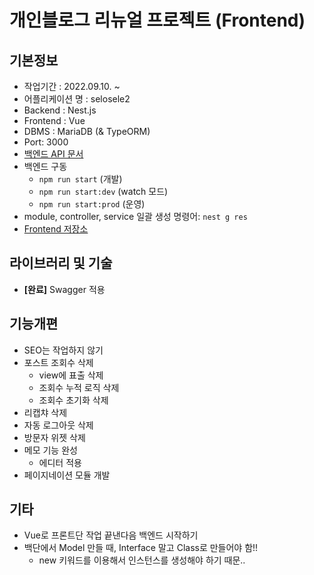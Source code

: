 # 개인블로그 리뉴얼 프로젝트 (Frontend)

## 기본정보

- 작업기간 : 2022.09.10. ~
- 어플리케이션 명 : selosele2
- Backend : Nest.js
- Frontend : Vue
- DBMS : MariaDB (& TypeORM)
- Port: 3000
- [백엔드 API 문서](/api-docs)
- 백엔드 구동
  - ```npm run start``` (개발)
  - ```npm run start:dev``` (watch 모드)
  - ```npm run start:prod``` (운영)
- module, controller, service 일괄 생성 명령어: ```nest g res```
- [Frontend 저장소](https://github.com/selosele/selosele2-frontend)

## 라이브러리 및 기술

- **[완료]** Swagger 적용

## 기능개편
- SEO는 작업하지 않기
- 포스트 조회수 삭제
  - view에 표출 삭제
  - 조회수 누적 로직 삭제
  - 조회수 초기화 삭제
- 리캡챠 삭제
- 자동 로그아웃 삭제
- 방문자 위젯 삭제
- 메모 기능 완성
  - 에디터 적용
- 페이지네이션 모듈 개발

## 기타

- Vue로 프론트단 작업 끝낸다음 백엔드 시작하기
- 백단에서 Model 만들 때, Interface 말고 Class로 만들어야 함!!
  - new 키워드를 이용해서 인스턴스를 생성해야 하기 때문..
